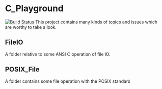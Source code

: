# C_Playground
[![Build Status](https://travis-ci.org/MeowDada/C_Playground.svg?branch=master)](https://travis-ci.org/MeowDada/C_Playground)
This project contains many kinds of topics and issues which are worthy to take a look.

## FileIO
A folder relative to some ANSI C operation of file IO.

## POSIX_File
A folder contains some file operation with the POSIX standard
